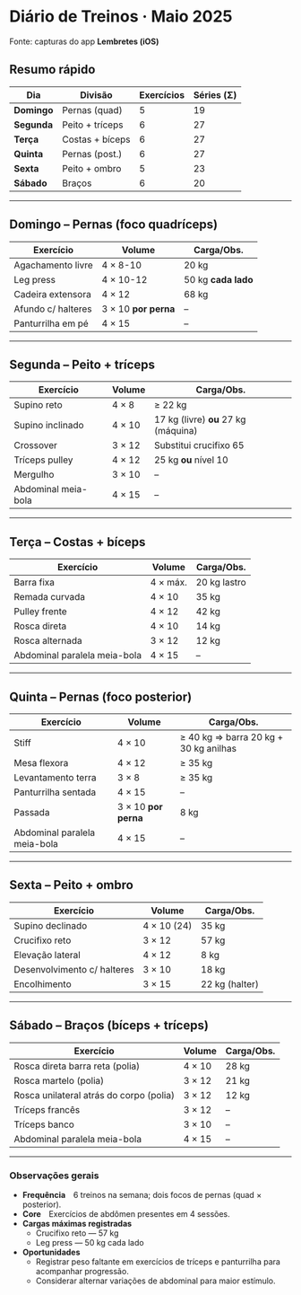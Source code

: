 # Diário de Treinos · Maio 2025  
Fonte: capturas do app **Lembretes (iOS)**

## Resumo rápido
| Dia | Divisão | Exercícios | Séries (Σ) |
|-----|---------|------------|------------|
| **Domingo** | Pernas (quad) | 5 | 19 |
| **Segunda** | Peito + tríceps | 6 | 27 |
| **Terça**   | Costas + bíceps | 6 | 27 |
| **Quinta**  | Pernas (post.) | 6 | 27 |
| **Sexta**   | Peito + ombro  | 5 | 23 |
| **Sábado**  | Braços         | 6 | 20 |

---

## Domingo – Pernas (foco quadríceps)
| Exercício | Volume | Carga/Obs. |
|-----------|--------|------------|
| Agachamento livre | 4 × 8-10 | 20 kg |
| Leg press | 4 × 10-12 | 50 kg **cada lado** |
| Cadeira extensora | 4 × 12 | 68 kg |
| Afundo c/ halteres | 3 × 10 **por perna** | – |
| Panturrilha em pé | 4 × 15 | – |

---

## Segunda – Peito + tríceps
| Exercício | Volume | Carga/Obs. |
|-----------|--------|------------|
| Supino reto | 4 × 8 | ≥ 22 kg |
| Supino inclinado | 4 × 10 | 17 kg (livre) **ou** 27 kg (máquina) |
| Crossover | 3 × 12 | Substitui crucifixo 65 |
| Tríceps pulley | 4 × 12 | 25 kg **ou** nível 10 |
| Mergulho | 3 × 10 | – |
| Abdominal meia-bola | 4 × 15 | – |

---

## Terça – Costas + bíceps
| Exercício | Volume | Carga/Obs. |
|-----------|--------|------------|
| Barra fixa | 4 × máx. | 20 kg lastro |
| Remada curvada | 4 × 10 | 35 kg |
| Pulley frente | 4 × 12 | 42 kg |
| Rosca direta | 4 × 10 | 14 kg |
| Rosca alternada | 3 × 12 | 12 kg |
| Abdominal paralela meia-bola | 4 × 15 | – |

---

## Quinta – Pernas (foco posterior)
| Exercício | Volume | Carga/Obs. |
|-----------|--------|------------|
| Stiff | 4 × 10 | ≥ 40 kg  ⇒ barra 20 kg + 30 kg anilhas |
| Mesa flexora | 4 × 12 | ≥ 35 kg |
| Levantamento terra | 3 × 8 | ≥ 35 kg |
| Panturrilha sentada | 4 × 15 | – |
| Passada | 3 × 10 **por perna** | 8 kg |
| Abdominal paralela meia-bola | 4 × 15 | – |

---

## Sexta – Peito + ombro
| Exercício | Volume | Carga/Obs. |
|-----------|--------|------------|
| Supino declinado | 4 × 10 (24) | 35 kg |
| Crucifixo reto | 3 × 12 | 57 kg |
| Elevação lateral | 4 × 12 | 8 kg |
| Desenvolvimento c/ halteres | 3 × 10 | 18 kg |
| Encolhimento | 3 × 15 | 22 kg (halter) |

---

## Sábado – Braços (bíceps + tríceps)
| Exercício | Volume | Carga/Obs. |
|-----------|--------|------------|
| Rosca direta barra reta (polia) | 4 × 10 | 28 kg |
| Rosca martelo (polia) | 3 × 12 | 21 kg |
| Rosca unilateral atrás do corpo (polia) | 3 × 12 | 12 kg |
| Tríceps francês | 3 × 12 | – |
| Tríceps banco | 3 × 10 | – |
| Abdominal paralela meia-bola | 4 × 15 | – |

---

### Observações gerais
* **Frequência** 6 treinos na semana; dois focos de pernas (quad × posterior).  
* **Core** Exercícios de abdômen presentes em 4 sessões.  
* **Cargas máximas registradas**  
  * Crucifixo reto — 57 kg  
  * Leg press — 50 kg cada lado  
* **Oportunidades**  
  * Registrar peso faltante em exercícios de tríceps e panturrilha para acompanhar progressão.  
  * Considerar alternar variações de abdominal para maior estímulo.